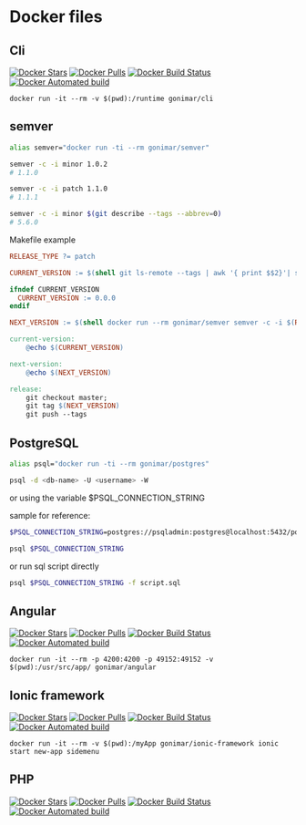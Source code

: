 # Docker files

## Cli
[![Docker Stars](https://img.shields.io/docker/stars/gonimar/cli.svg)]()
[![Docker Pulls](https://img.shields.io/docker/pulls/gonimar/cli.svg)]()
[![Docker Build Status](https://img.shields.io/docker/build/gonimar/cli.svg)]()
[![Docker Automated build](https://img.shields.io/docker/automated/gonimar/cli.svg)]()

`docker run -it --rm -v $(pwd):/runtime gonimar/cli`

## semver

```sh
alias semver="docker run -ti --rm gonimar/semver"

semver -c -i minor 1.0.2
# 1.1.0

semver -c -i patch 1.1.0
# 1.1.1

semver -c -i minor $(git describe --tags --abbrev=0)
# 5.6.0
```
Makefile example

```makefile
RELEASE_TYPE ?= patch

CURRENT_VERSION := $(shell git ls-remote --tags | awk '{ print $$2}'| sort -nr | head -n1|sed 's/refs\/tags\///g')

ifndef CURRENT_VERSION
  CURRENT_VERSION := 0.0.0
endif

NEXT_VERSION := $(shell docker run --rm gonimar/semver semver -c -i $(RELEASE_TYPE) $(CURRENT_VERSION))

current-version:
	@echo $(CURRENT_VERSION)

next-version:
	@echo $(NEXT_VERSION)

release:
	git checkout master;
	git tag $(NEXT_VERSION)
	git push --tags
```

## PostgreSQL

```sh
alias psql="docker run -ti --rm gonimar/postgres"

psql -d <db-name> -U <username> -W
```
or using the variable $PSQL_CONNECTION_STRING

sample for reference:

```sh
$PSQL_CONNECTION_STRING=postgres://psqladmin:postgres@localhost:5432/postgres?sslmode=require

psql $PSQL_CONNECTION_STRING
```
or run sql script directly

```bash
psql $PSQL_CONNECTION_STRING -f script.sql
```

## Angular 
[![Docker Stars](https://img.shields.io/docker/stars/gonimar/angular.svg)]()
[![Docker Pulls](https://img.shields.io/docker/pulls/gonimar/angular.svg)]()
[![Docker Build Status](https://img.shields.io/docker/build/gonimar/angular.svg)]()
[![Docker Automated build](https://img.shields.io/docker/automated/gonimar/angular.svg)]()

`docker run -it --rm -p 4200:4200 -p 49152:49152 -v $(pwd):/usr/src/app/ gonimar/angular`

## Ionic framework
[![Docker Stars](https://img.shields.io/docker/stars/gonimar/ionic-framework.svg)]()
[![Docker Pulls](https://img.shields.io/docker/pulls/gonimar/ionic-framework.svg)]()
[![Docker Build Status](https://img.shields.io/docker/build/gonimar/ionic-framework.svg)]()
[![Docker Automated build](https://img.shields.io/docker/automated/gonimar/ionic-framework.svg)]()

`docker run -it --rm -v $(pwd):/myApp gonimar/ionic-framework ionic start new-app sidemenu`


## PHP
[![Docker Stars](https://img.shields.io/docker/stars/gonimar/php.svg)]()
[![Docker Pulls](https://img.shields.io/docker/pulls/gonimar/php.svg)]()
[![Docker Build Status](https://img.shields.io/docker/build/gonimar/php.svg)]()
[![Docker Automated build](https://img.shields.io/docker/automated/gonimar/php.svg)]()
